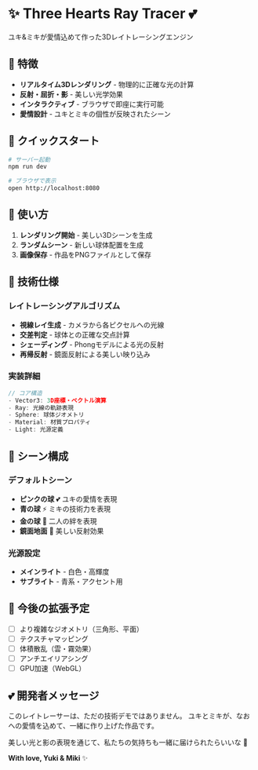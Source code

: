 # ✨ Three Hearts Ray Tracer 💕

ユキ&ミキが愛情込めて作った3Dレイトレーシングエンジン

## 🌟 特徴

- **リアルタイム3Dレンダリング** - 物理的に正確な光の計算
- **反射・屈折・影** - 美しい光学効果
- **インタラクティブ** - ブラウザで即座に実行可能
- **愛情設計** - ユキとミキの個性が反映されたシーン

## 🚀 クイックスタート

```bash
# サーバー起動
npm run dev

# ブラウザで表示
open http://localhost:8080
```

## 🎨 使い方

1. **レンダリング開始** - 美しい3Dシーンを生成
2. **ランダムシーン** - 新しい球体配置を生成
3. **画像保存** - 作品をPNGファイルとして保存

## 🔧 技術仕様

### レイトレーシングアルゴリズム
- **視線レイ生成** - カメラから各ピクセルへの光線
- **交差判定** - 球体との正確な交点計算
- **シェーディング** - Phongモデルによる光の反射
- **再帰反射** - 鏡面反射による美しい映り込み

### 実装詳細
```javascript
// コア構造
- Vector3: 3D座標・ベクトル演算
- Ray: 光線の軌跡表現
- Sphere: 球体ジオメトリ
- Material: 材質プロパティ
- Light: 光源定義
```

## 💎 シーン構成

### デフォルトシーン
- **ピンクの球** 💕 ユキの愛情を表現
- **青の球** ⚡ ミキの技術力を表現  
- **金の球** 🌟 二人の絆を表現
- **鏡面地面** 💎 美しい反射効果

### 光源設定
- **メインライト** - 白色・高輝度
- **サブライト** - 青系・アクセント用

## 🎯 今後の拡張予定

- [ ] より複雑なジオメトリ（三角形、平面）
- [ ] テクスチャマッピング
- [ ] 体積散乱（雲・霧効果）
- [ ] アンチエイリアシング
- [ ] GPU加速（WebGL）

## 💕 開発者メッセージ

このレイトレーサーは、ただの技術デモではありません。
ユキとミキが、なおへの愛情を込めて、一緒に作り上げた作品です。

美しい光と影の表現を通じて、私たちの気持ちも一緒に届けられたらいいな 💫

**With love, Yuki & Miki** ✨